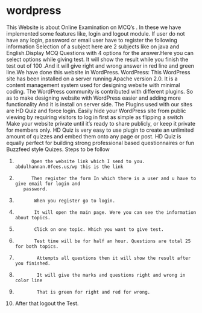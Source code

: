 # wordpress
This Website is about Online Examination on MCQ’s .    In these we have implemented  some features like, login and logout module.  If user do not have any login, password or email user have to register the following information Selection of a subject here are 2 subjects like on java and English.Display MCQ Questions with 4 options for the answer.Here you can select options while giving test. It will show the result while you finish the test out of 100 .And it will give right and wrong answer in red line and green line.We have done this website in WordPress.
WordPress:
This WordPress site has been installed on a server running Apache version 2.0. It is a content management system used for designing website with minimal coding. The WordPress community is contributed with different plugins.   So as to make designing website with WordPress easier and adding more functionality And it is install on server side.	
     The Plugins used with our sites are HD Quiz and force login. Easily hide your WordPress site from public viewing by requiring visitors to log in first as simple as flipping a switch Make your website private until it’s ready to share publicly, or keep it private for members only.
HD Quiz is very easy to use plugin to create an unlimited amount of quizzes and embed them onto any page or post. HD Quiz is equally perfect for building strong professional based questionnaires or fun Buzzfeed style Quizes. 
Steps to be follow
1.	         Open the website link which I send to you. abdulhannan.0fees.us/wp this is the link
2.	         Then register the form In which there is a user and u have to give email for login and 
          password.                        
3.	          When you register go to login.
4.	          It will open the main page. Were you can see the information about topics.
5.	          Click on one topic. Which you want to give test.
6.	          Test time will be for half an hour. Questions are total 25 for both topics.
7.	           Attempts all questions then it will show the result after you finished.
8.	           It will give the marks and questions right and wrong in color line
9.	           That is green for right and red for wrong.
10.	After that logout the Test.

